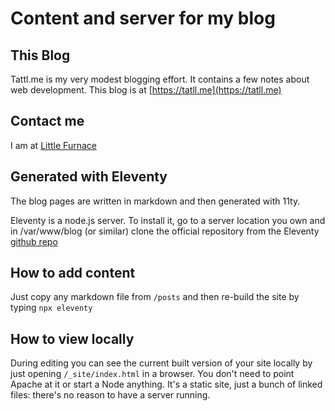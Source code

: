 # Content and server for my blog

## This Blog

Tattl.me is my very modest blogging effort. It contains a few notes about web development. This blog is at [https://tatll.me](https://tatll.me)

## Contact me

I am at [Little Furnace](http://littlefurnace.com) 

## Generated with Eleventy

The blog pages are written in markdown and then generated with 11ty.    
   
Eleventy is a node.js server. To install it, go to a server location you own and in /var/www/blog (or similar) clone the official repository from the Eleventy [github repo](https://github.com/11ty/eleventy-base-blog)

## How to add content
Just copy any markdown file from `/posts` and then re-build the site by typing `npx eleventy`  

## How to view locally
During editing you can see the current built version of your site locally by just opening `/_site/index.html` in a browser. You don't need to point Apache at it or start a Node anything. It's a static site, just a bunch of linked files: there's no reason to have a server running.
